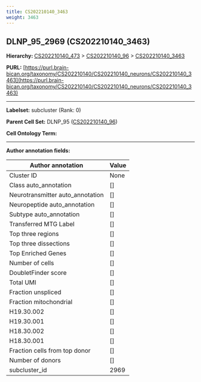 ```yaml
---
title: CS202210140_3463
weight: 3463
---
```

## DLNP_95_2969 (CS202210140_3463)
<b>Hierarchy: </b>
[CS202210140_473](../CS202210140_473) >
[CS202210140_96](../CS202210140_96) >
[CS202210140_3463](../CS202210140_3463)

**PURL:** [https://purl.brain-bican.org/taxonomy/CS202210140/CS202210140_neurons/CS202210140_3463](https://purl.brain-bican.org/taxonomy/CS202210140/CS202210140_neurons/CS202210140_3463)

---


**Labelset:** subcluster (Rank: 0)

**Parent Cell Set:** DLNP_95 ([CS202210140_96](../CS202210140_96))



**Cell Ontology Term:** 

[MARKER GENES.]: #


---

[TRANSFERRED ANNOTATIONS.]: #


[AUTHOR ANNOTATION FIELDS.]: #


**Author annotation fields:**

| Author annotation | Value |
|-------------------|-------|
|Cluster ID|None|
|Class auto_annotation|[]|
|Neurotransmitter auto_annotation|[]|
|Neuropeptide auto_annotation|[]|
|Subtype auto_annotation|[]|
|Transferred MTG Label|[]|
|Top three regions|[]|
|Top three dissections|[]|
|Top Enriched Genes|[]|
|Number of cells|[]|
|DoubletFinder score|[]|
|Total UMI|[]|
|Fraction unspliced|[]|
|Fraction mitochondrial|[]|
|H19.30.002|[]|
|H19.30.001|[]|
|H18.30.002|[]|
|H18.30.001|[]|
|Fraction cells from top donor|[]|
|Number of donors|[]|
|subcluster_id|2969|
